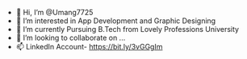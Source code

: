 - 👋 Hi, I’m @Umang7725
- 👀 I’m interested in App Development and Graphic Designing
- 🌱 I’m currently Pursuing B.Tech from Lovely Professions University 
- 💞️ I’m looking to collaborate on ...
- 📫 LinkedIn Account- https://bit.ly/3vGGgIm

<!---
Umang7725/Umang7725 is a ✨ special ✨ repository because its `README.md` (this file) appears on your GitHub profile.
You can click the Preview link to take a look at your changes.
--->
